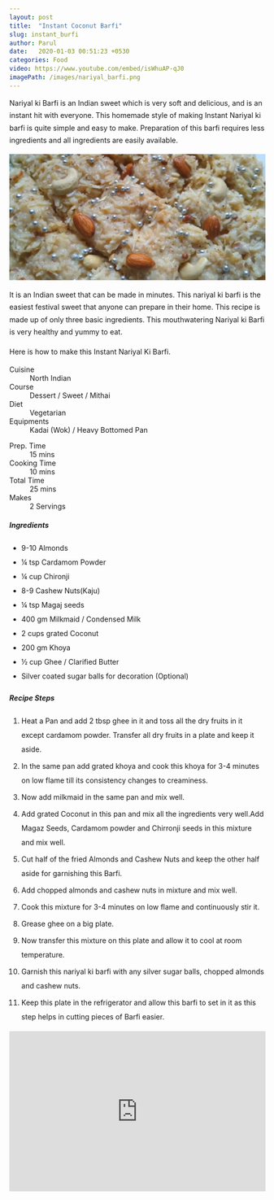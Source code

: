 ```yaml
---
layout: post
title:  "Instant Coconut Barfi"
slug: instant_burfi
author: Parul
date:   2020-01-03 00:51:23 +0530
categories: Food
video: https://www.youtube.com/embed/isWhuAP-qJ0
imagePath: /images/nariyal_barfi.png
---
```

<p class="text-justify" style="line-height: 175%;">
Nariyal ki Barfi is an Indian sweet which is very soft and delicious, and is an instant hit with everyone. This homemade style of making Instant Nariyal ki barfi is quite simple and easy to make. Preparation of this barfi requires less ingredients and all ingredients are easily available.
</p>

<div class="row">
    <div class="col-md-12"><img src="../images/nariyal_barfi.png" alt="" class="rounded img-fluid mb-2"></div>
</div>

<p class="text-justify" style="line-height: 175%;">
It is an Indian sweet that can be made in minutes. This nariyal ki barfi is the easiest festival sweet that anyone can prepare in their home. This recipe is made up of only three basic ingredients. This mouthwatering Nariyal ki Barfi is very healthy and yummy to eat.
</p>

<p class="text-justify" style="line-height: 175%;">
Here is how to make this Instant Nariyal Ki Barfi.
</p>

<div class="row">
    <div class="col-md-6">
        <dl class="row">
            <dt class="col-sm-4">Cuisine</dt><dd class="col-sm-7">North Indian</dd>
            <dt class="col-sm-4">Course</dt><dd class="col-sm-7">Dessert / Sweet / Mithai</dd>
            <dt class="col-sm-4">Diet</dt><dd class="col-sm-7">Vegetarian</dd>
            <dt class="col-sm-4">Equipments</dt><dd class="col-sm-7">Kadai (Wok) / Heavy Bottomed Pan</dd>
        </dl>
    </div>
    <div class="col-md-6">
        <dl class="row">
            <dt class="col-sm-5">Prep. Time</dt><dd class="col-sm-7">15 mins</dd>
            <dt class="col-sm-5">Cooking Time</dt><dd class="col-sm-7">10 mins</dd>
            <dt class="col-sm-5">Total Time</dt><dd class="col-sm-7">25 mins</dd>
            <dt class="col-sm-5">Makes</dt><dd class="col-sm-7">2 Servings</dd>
        </dl>
    </div>
</div>

<section>
    <div class="recipe-section-divider"></div>
    <div class="row" id="ingredients">
        <div class="col-md-12"><h5 class="font-weight-bold">Ingredients</h5></div>
    </div>
    <div class="row">
        <div class="col-md-12">            
            <ul style="line-height: 200%">
                <li>9-10 Almonds</li>
                <li>¼ tsp Cardamom Powder</li>
                <li>¼ cup Chironji</li>
                <li>8-9 Cashew Nuts(Kaju)</li>
                <li>¼ tsp Magaj seeds</li>
                <li>400 gm Milkmaid / Condensed Milk</li>
                <li>2 cups grated Coconut</li>
                <li>200 gm Khoya</li>
                <li>½ cup Ghee / Clarified Butter</li>
                <li>Silver coated sugar balls for decoration (Optional)</li>
            </ul>
        </div>
    </div>
</section>
<div class="recipe-section-divider"></div>
<div class="row" id="recipe">
        <div class="col-md-12"><h5 class="font-weight-bold">Recipe Steps</h5></div>
    </div>
<div class="row">
    <div class="col-md-12">
    <ol class="text-justify" style="line-height: 200%">
        <li style="margin-bottom:5px;">Heat a Pan and add 2 tbsp ghee in it and toss all the dry fruits in it except cardamom powder. Transfer all dry fruits in a plate and keep it aside.</li>
        <li style="margin-bottom:5px;">In the same pan add grated khoya and cook this khoya for 3-4 minutes on low flame  till its consistency changes to creaminess.</li>
        <li style="margin-bottom:5px;">Now add milkmaid in the same pan and mix well.</li>
        <li style="margin-bottom:5px;">Add grated Coconut in this pan and mix all the ingredients very well.Add Magaz Seeds, Cardamom powder and Chirronji seeds in this mixture and mix well.</li>
        <li style="margin-bottom:5px;">Cut half of the fried Almonds and Cashew Nuts  and keep the other half aside for garnishing this Barfi.</li>
        <li style="margin-bottom:5px;">Add chopped almonds and cashew nuts in mixture and mix well.</li>
        <li style="margin-bottom:5px;">Cook this mixture for 3-4 minutes on low flame and continuously stir it.</li>
        <li style="margin-bottom:5px;">Grease ghee on a big plate.</li>
        <li style="margin-bottom:5px;">Now transfer this mixture on this plate and allow it to cool at room temperature.</li>
        <li style="margin-bottom:5px;">Garnish this nariyal ki barfi with any silver sugar balls, chopped almonds and cashew nuts.</li>
        <li style="margin-bottom:5px;">Keep this plate in the refrigerator and allow this barfi to set in it as this step helps in cutting pieces of Barfi easier.</li>
    </ol>
    </div>
</div>
<div class="row" id="video">
    <div class="col-md-12">
        <div class="embed-responsive embed-responsive-16by9">
            <iframe width="100%" height="315" src="https://www.youtube.com/embed/isWhuAP-qJ0" frameborder="0" allow="accelerometer; autoplay; encrypted-media; gyroscope; picture-in-picture" allowfullscreen></iframe>
        </div>
    </div>
</div>
<br>
